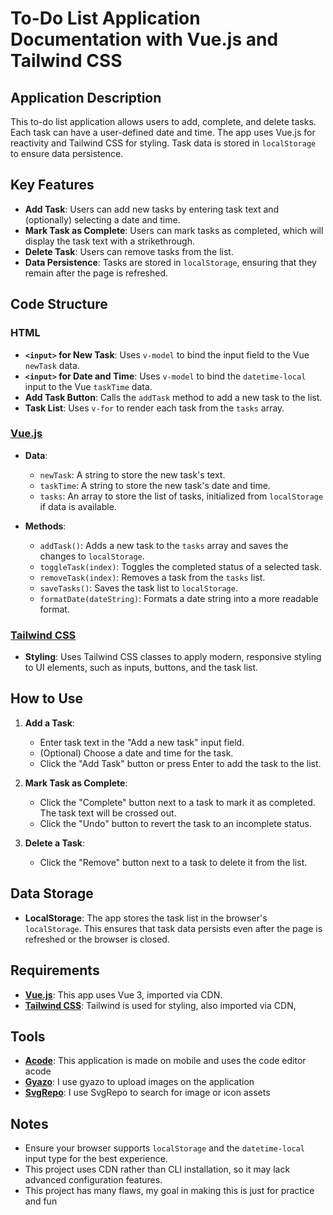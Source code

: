 # To-Do List Application Documentation with Vue.js and Tailwind CSS

## Application Description
This to-do list application allows users to add, complete, and delete tasks. Each task can have a user-defined date and time. The app uses Vue.js for reactivity and Tailwind CSS for styling. Task data is stored in `localStorage` to ensure data persistence.

## Key Features
- **Add Task**: Users can add new tasks by entering task text and (optionally) selecting a date and time.
- **Mark Task as Complete**: Users can mark tasks as completed, which will display the task text with a strikethrough.
- **Delete Task**: Users can remove tasks from the list.
- **Data Persistence**: Tasks are stored in `localStorage`, ensuring that they remain after the page is refreshed.

## Code Structure

### HTML
- **`<input>` for New Task**: Uses `v-model` to bind the input field to the Vue `newTask` data.
- **`<input>` for Date and Time**: Uses `v-model` to bind the `datetime-local` input to the Vue `taskTime` data.
- **Add Task Button**: Calls the `addTask` method to add a new task to the list.
- **Task List**: Uses `v-for` to render each task from the `tasks` array.

### [Vue.js](https://vuejs.org/)
- **Data**:
  - `newTask`: A string to store the new task's text.
  - `taskTime`: A string to store the new task's date and time.
  - `tasks`: An array to store the list of tasks, initialized from `localStorage` if data is available.
  
- **Methods**:
  - `addTask()`: Adds a new task to the `tasks` array and saves the changes to `localStorage`.
  - `toggleTask(index)`: Toggles the completed status of a selected task.
  - `removeTask(index)`: Removes a task from the `tasks` list.
  - `saveTasks()`: Saves the task list to `localStorage`.
  - `formatDate(dateString)`: Formats a date string into a more readable format.

### [Tailwind CSS](https://tailwindcss.com/)
- **Styling**: Uses Tailwind CSS classes to apply modern, responsive styling to UI elements, such as inputs, buttons, and the task list.

## How to Use
1. **Add a Task**:
   - Enter task text in the "Add a new task" input field.
   - (Optional) Choose a date and time for the task.
   - Click the "Add Task" button or press Enter to add the task to the list.

2. **Mark Task as Complete**:
   - Click the "Complete" button next to a task to mark it as completed. The task text will be crossed out.
   - Click the "Undo" button to revert the task to an incomplete status.

3. **Delete a Task**:
   - Click the "Remove" button next to a task to delete it from the list.

## Data Storage
- **LocalStorage**: The app stores the task list in the browser's `localStorage`. This ensures that task data persists even after the page is refreshed or the browser is closed.

## Requirements
- **[Vue.js](https://vuejs.org/)**: This app uses Vue 3, imported via CDN.
- **[Tailwind CSS](https://tailwindcss.com/)**: Tailwind is used for styling, also imported via CDN,

## Tools
- **[Acode](https://acode.app/)**: This application is made on mobile and uses the code editor acode
- **[Gyazo](https://gyazo.com/)**: I use gyazo to upload images on the application
- **[SvgRepo](https://www.svgrepo.com/)**: I use SvgRepo to search for image or icon assets

## Notes
- Ensure your browser supports `localStorage` and the `datetime-local` input type for the best experience.
- This project uses CDN rather than CLI installation, so it may lack advanced configuration features.
- This project has many flaws, my goal in making this is just for practice and fun
